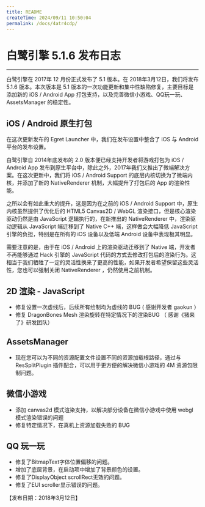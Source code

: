 ```yaml
---
title: README
createTime: 2024/09/11 10:50:04
permalink: /docs/4atr4cdp/
---
```

# 白鹭引擎 5.1.6 发布日志

---

白鹭引擎在 2017年 12 月份正式发布了 5.1 版本。在 2018年3月12日，我们将发布 5.1.6 版本。本次版本是 5.1 版本的一次功能更新和集中性缺陷修复，主要目标是添加新的 iOS / Android App 打包支持，以及完善微信小游戏、QQ玩一玩、AssetsManager 的稳定性。

## iOS / Android 原生打包

在这次更新发布的 Egret Launcher 中，我们在发布设置中整合了 iOS 与 Android 平台的发布设置。

白鹭引擎自 2014年底发布的 2.0 版本便已经支持开发者将游戏打包为 iOS / Android App 发布到原生平台中，除此之外，2017年我们又推出了微端解决方案。在这次更新中，我们将 iOS / Android Support 的底层内核切换为了微端内核，并添加了新的 NativeRenderer 机制，大幅提升了打包后的 App 的渲染性能。

之所以会有如此重大的提升，这是因为在之前的 iOS / Android Support 中，原生内核虽然提供了优化后的 HTML5 Canvas2D / WebGL 渲染接口，但是核心渲染驱动仍然是由 JavaScript 逻辑执行的，在新推出的 NativeRenderer 中，渲染驱动逻辑从 JavaScript 端迁移到了 Native C++ 端，这样做会大幅降低 JavaScript 引擎的负担，特别是在所有的 iOS 设备以及低端 Android 设备中表现极其明显。

需要注意的是，由于在 iOS / Android 上的渲染驱动迁移到了 Native 端，开发者不再能够通过 Hack 引擎的 JavaScript 代码的方式去修改打包后的渲染行为。这相当于我们牺牲了一定的灵活性换来了更高的性能，如果开发者希望保留这些灵活性，您也可以强制关闭 NativeRenderer ，仍然使用之前机制。

## 2D 渲染 - JavaScript

* 修复设置一次虚线后，后续所有绘制均为虚线的 BUG ( 感谢开发者 gaokun ）
* 修复 DragonBones Mesh 渲染旋转在特定情况下的渲染BUG （ 感谢《猪来了》研发团队）

## AssetsManager

* 现在您可以为不同的资源配置文件设置不同的资源加载根路径，通过与 ResSplitPlugin 插件配合，可以用于更方便的解决微信小游戏的 4M 资源包限制问题。

## 微信小游戏

* 添加 canvas2d 模式渲染支持，以解决部分设备在微信小游戏中使用 webgl 模式渲染错误的问题
* 修复特定情况下，在真机上资源加载失败的 BUG

## QQ 玩一玩

* 修复了BitmapText字体位置偏移的问题。
* 增加了底层背景，在启动项中增加了背景颜色的设置。
* 修复了DisplayObject scrollRect无效的问题。
* 修复了EUI scroller显示错误的问题。

【发布日期：2018年3月12日】
